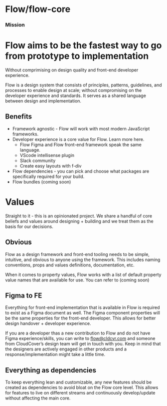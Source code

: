 # Flow/flow-core

### Mission
# Flow aims to be the fastest way to go from prototype to implementation
Without comprimising on design quality and front-end developer experience.

Flow is a design system that consists of principles, patterns, guidelines, and processes to enable design at scale; without compromising on the developer experience and standards. It serves as a shared language between design and implementation.

## Benefits
* Framework agnostic - Flow will work with most modern JavaScript frameworks.
* Developer experience is a core value for Flow. Learn more here. 
  * Flow Figma and Flow front-end framework speak the same language. 
  * VScode intellisense plugin
  * Slack community
  * Create easy layouts with f-div
* Flow dependencies - you can pick and choose what packages are specifically required for your build. 
* Flow bundles (coming soon)


# Values
Straight to it - this is an opinionated project. We share a handful of core beliefs and values around designing + building and we treat them as the basis for our decisions.

## Obvious
Flow as a design framework and front-end tooling needs to be simple, intuitive, and obvious to anyone using the framework. This includes naming conventions, props and values definitions, documentation, etc. 

When it comes to property values, Flow works with a list of default property value names that are available for use. You can refer to (coming soon)

## Figma to FE
Everything for front-end implementation that is available in Flow is required to exist as a Figma document as well. The Figma component properties will be the same properties for the front-end developer. This allows for better design handover + developer experience. 

If you are a developer thas a new contribution to Flow and do not have Figma experience/skills, you can write to flow@cldcvr.com and someone from CloudCover’s design team will get in touch with you. Keep in mind that the designers are actively engaged in other products and a response/implementation might take a little time. 

## Everything as dependencies 
To keep everything lean and customizable, any new features should be created as dependencies to avoid bloat on the Flow core level. This allows for features to live on different streams and continuously develop/update without affecting the main core. 
